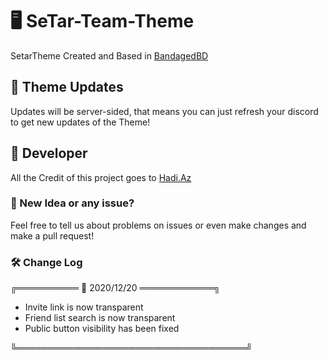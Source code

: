 # 🖥 SeTar-Team-Theme

SetarTheme Created and Based in [BandagedBD](https://betterdiscord.net/home/)

## 📂 Theme Updates

Updates will be server-sided, that means you can just refresh your discord to get new updates of the Theme!

## 👤 Developer

All the Credit of this project goes to [Hadi.Az](https://discord.bio/p/hadiaz)

### 👀 New Idea or any issue?

Feel free to tell us about problems on issues or even make changes and make a pull request!

### 🛠 Change Log

╔══════════ 📅 2020/12/20 ════════════╗
- Invite link is now transparent
- Friend list search is now transparent 
- Public button visibility has been fixed

╚═════════════════════════════════════╝
